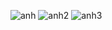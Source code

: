 ![anh](https://i.imgur.com/k8BtHvj.png)
![anh2](https://i.imgur.com/DM66JpX.png)
![anh3](https://i.imgur.com/rdVl7WT.png)